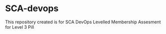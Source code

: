 # SCA-devops

This repository created is for SCA DevOps Levelled Membership Assesment for Level 3
Pill
